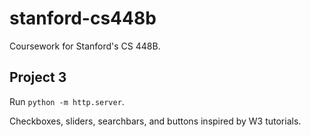 # stanford-cs448b
Coursework for Stanford's CS 448B.

## Project 3
Run `python -m http.server`.

Checkboxes, sliders, searchbars, and buttons inspired by W3 tutorials.